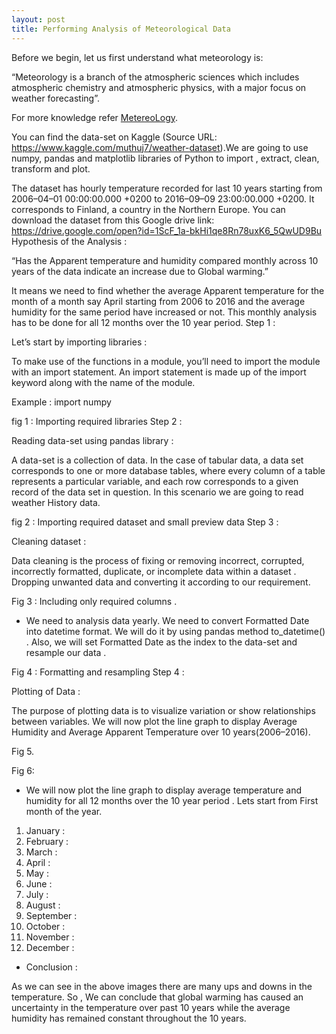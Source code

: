 ```yaml
---
layout: post
title: Performing Analysis of Meteorological Data
---
```

Before we begin, let us first understand what meteorology is:

“Meteorology is a branch of the atmospheric sciences which includes atmospheric chemistry and atmospheric physics, with a major focus on weather forecasting”.

For more knowledge refer <a href="{https://www.wikipedia.org/wiki/Meteorology}">MetereoLogy</a>.

You can find the data-set on Kaggle (Source URL: https://www.kaggle.com/muthuj7/weather-dataset).We are going to use numpy, pandas and matplotlib libraries of Python to import , extract, clean, transform and plot.

The dataset has hourly temperature recorded for last 10 years starting from 2006–04–01 00:00:00.000 +0200 to 2016–09–09 23:00:00.000 +0200. It corresponds to Finland, a country in the Northern Europe. You can download the dataset from this Google drive link: https://drive.google.com/open?id=1ScF_1a-bkHi1qe8Rn78uxK6_5QwUD9Bu
Hypothesis of the Analysis :

“Has the Apparent temperature and humidity compared monthly across 10 years of the data indicate an increase due to Global warming.”

It means we need to find whether the average Apparent temperature for the month of a month say April starting from 2006 to 2016 and the average humidity for the same period have increased or not. This monthly analysis has to be done for all 12 months over the 10 year period.
Step 1 :

Let’s start by importing libraries :

To make use of the functions in a module, you’ll need to import the module with an import statement. An import statement is made up of the import keyword along with the name of the module.

Example : import numpy

fig 1 : Importing required libraries
Step 2 :

Reading data-set using pandas library :

A data-set is a collection of data. In the case of tabular data, a data set corresponds to one or more database tables, where every column of a table represents a particular variable, and each row corresponds to a given record of the data set in question. In this scenario we are going to read weather History data.

fig 2 : Importing required dataset and small preview data
Step 3 :

Cleaning dataset :

Data cleaning is the process of fixing or removing incorrect, corrupted, incorrectly formatted, duplicate, or incomplete data within a dataset . Dropping unwanted data and converting it according to our requirement.

Fig 3 : Including only required columns .

* We need to analysis data yearly. We need to convert Formatted Date into datetime format. We will do it by using pandas method to_datetime() . Also, we will set Formatted Date as the index to the data-set and resample our data .

Fig 4 : Formatting and resampling
Step 4 :

Plotting of Data :

The purpose of plotting data is to visualize variation or show relationships between variables. We will now plot the line graph to display Average Humidity and Average Apparent Temperature over 10 years(2006–2016).

Fig 5.

Fig 6:

* We will now plot the line graph to display average temperature and humidity for all 12 months over the 10 year period . Lets start from First month of the year.
1) January :
2) February :
3) March :
4) April :
5) May :
6) June :
7) July :
8) August :
9) September :
10) October :
11) November :
12) December :
* Conclusion :

As we can see in the above images there are many ups and downs in the temperature. So , We can conclude that global warming has caused an uncertainty in the temperature over past 10 years while the average humidity has remained constant throughout the 10 years.
